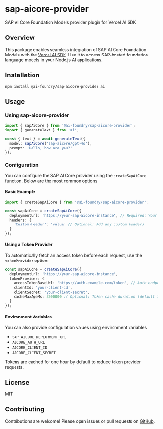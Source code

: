 # sap-aicore-provider

SAP AI Core Foundation Models provider plugin for Vercel AI SDK

## Overview

This package enables seamless integration of SAP AI Core Foundation Models with the [Vercel AI SDK](https://sdk.vercel.ai/). Use it to access SAP-hosted foundation language models in your Node.js AI applications.

## Installation

```sh
npm install @ai-foundry/sap-aicore-provider ai
```

## Usage

### Using sap-aicore-provider

```ts
import { sapAiCore } from '@ai-foundry/sap-aicore-provider';
import { generateText } from 'ai';

const { text } = await generateText({
  model: sapAiCore('sap-aicore/gpt-4o'),
  prompt: 'Hello, how are you?'
});
```

### Configuration

You can configure the SAP AI Core provider using the `createSapAiCore` function. Below are the most common options:

#### Basic Example

```ts
import { createSapAiCore } from '@ai-foundry/sap-aicore-provider';

const sapAiCore = createSapAiCore({
  deploymentUrl: 'https://your-sap-aicore-instance', // Required: Your SAP AI Core deployment URL
  headers: {
    'Custom-Header': 'value' // Optional: Add any custom headers
  }
});
```

#### Using a Token Provider

To automatically fetch an access token before each request, use the `tokenProvider` option:

```ts
const sapAiCore = createSapAiCore({
  deploymentUrl: 'https://your-sap-aicore-instance',
  tokenProvider: {
    accessTokenBaseUrl: 'https://auth.example.com/token', // Auth endpoint
    clientId: 'your-client-id',
    clientSecret: 'your-client-secret',
    cacheMaxAgeMs: 3600000 // Optional: Token cache duration (default 1h)
  }
});
```

#### Environment Variables

You can also provide configuration values using environment variables:

- `SAP_AICORE_DEPLOYMENT_URL`
- `AICORE_AUTH_URL`
- `AICORE_CLIENT_ID`
- `AICORE_CLIENT_SECRET`

Tokens are cached for one hour by default to reduce token provider requests.

## License

MIT

## Contributing

Contributions are welcome! Please open issues or pull requests on [GitHub](https://github.com/adrianhdezm/sap-aicore-provider).
